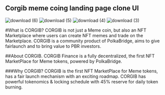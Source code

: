 ## Corgib meme coing landing page clone UI

![download (6)](https://user-images.githubusercontent.com/71381980/121327707-4ef21300-c931-11eb-9982-2eb53c31831d.png)
![download (5)](https://user-images.githubusercontent.com/71381980/121327716-50bbd680-c931-11eb-95a2-317989d58b80.png)
![download (4)](https://user-images.githubusercontent.com/71381980/121327722-52859a00-c931-11eb-98dc-305d8decdcb9.png)
![download (3)](https://user-images.githubusercontent.com/71381980/121327729-53b6c700-c931-11eb-96ea-c1beb7afc2ba.png)

#What is CORGIB?
CORGIB is not just a Meme coin, but also an NFT Marketplace where users can create NFT memes and trade on the Marketplace.
CORGIB is a community product of PolkaBridge, aims to give fairlaunch and to bring value to PBR investors.


##About CORGIB.
CORGIB Finance is a fully decentralized, the first NFT MarketPlace for Meme tokens, powered by PolkaBridge.


###Why CORGIB?
CORGIB is the first NFT MarketPlace for Meme tokens, has a fair launch mechanism with an exciting roadmap.
CORGIB has powerful tokenomics & locking schedule with 45% reserve for daily token burning.

